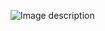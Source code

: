 ![Image description](![cc4232845d6d2d1b6b706d1601e75f2e](https://github.com/Danielt3000/Little_Lemon/assets/44600820/47b5bd40-8355-49e0-ab44-25f3008a4b99)
)
